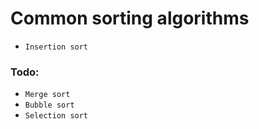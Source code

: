# Common sorting algorithms

- `Insertion sort`

### Todo:
- `Merge sort`
- `Bubble sort`
- `Selection sort`
